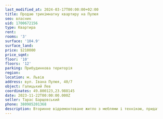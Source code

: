 ```yaml
---
last_modified_at: 2024-03-17T00:00:00+02:00
title: Продаю трикімнатну квартиру на Пулюя
seo: власник
uid: 1700672156
type: Квартира
rent:
rooms: '3'
surface: '104.9'
surface_land:
price: $210000
price_sqmt:
floor: '10'
floors: '12'
parking: Прибудинкова територія
region:
location: м. Львів
address: вул. Івана Пулюя, 40/7
object: Галицький Лев
coordinates: 49.800123,23.988145
date: 2023-11-22T00:00:00.000Z
seller: Тарас Барщовський
phone: 380985201368
description: Вторинне відремонтоване житло з меблями і технікою, придатне і готове для проживання
---
```

